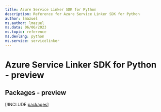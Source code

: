 ```yaml
---
title: Azure Service Linker SDK for Python
description: Reference for Azure Service Linker SDK for Python
author: lmazuel
ms.author: lmazuel
ms.data: 06/06/2023
ms.topic: reference
ms.devlang: python
ms.service: servicelinker
---
```

# Azure Service Linker SDK for Python - preview
## Packages - preview
[!INCLUDE [packages](service-linker-index.md)]